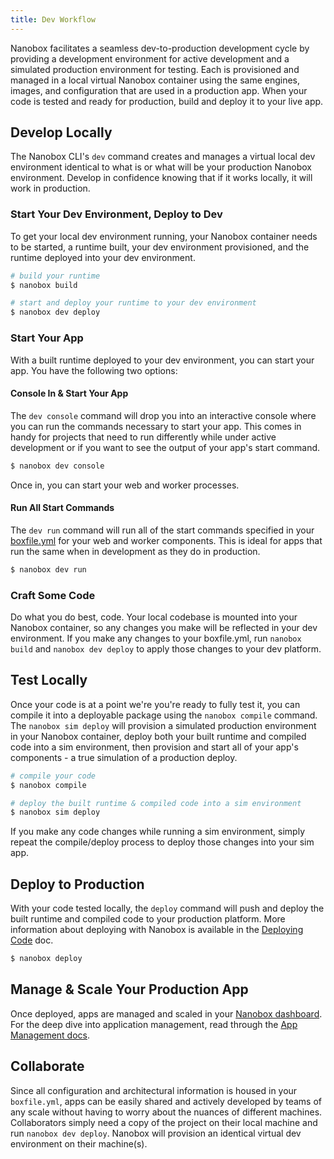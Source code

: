```yaml
---
title: Dev Workflow
---
```


Nanobox facilitates a seamless dev-to-production development cycle by providing a development environment for active development and a simulated production environment for testing. Each is provisioned and managed in a local virtual Nanobox container using the same engines, images, and configuration that are used in a production app. When your code is tested and ready for production, build and deploy it to your live app.

## Develop Locally
The Nanobox CLI's `dev` command creates and manages a virtual local dev environment identical to what is or what will be your production Nanobox environment. Develop in confidence knowing that if it works locally, it will work in production.

### Start Your Dev Environment, Deploy to Dev
To get your local dev environment running, your Nanobox container needs to be started, a runtime built, your dev environment provisioned, and the runtime deployed into your dev environment.

```bash
# build your runtime
$ nanobox build

# start and deploy your runtime to your dev environment
$ nanobox dev deploy
```

### Start Your App
With a built runtime deployed to your dev environment, you can start your app. You have the following two options:

#### Console In & Start Your App
The `dev console` command will drop you into an interactive console where you can run the commands necessary to start your app. This comes in handy for projects that need to run differently while under active development or if you want to see the output of your app's start command.

```bash
$ nanobox dev console
```

Once in, you can start your web and worker processes.

#### Run All Start Commands
The `dev run` command will run all of the start commands specified in your [boxfile.yml](/app-config/boxfile/) for your web and worker components. This is ideal for apps that run the same when in development as they do in production.

```bash
$ nanobox dev run
```

### Craft Some Code
Do what you do best, code. Your local codebase is mounted into your Nanobox container, so any changes you make will be reflected in your dev environment. If you make any changes to your boxfile.yml, run `nanobox build` and `nanobox dev deploy` to apply those changes to your dev platform.


## Test Locally
Once your code is at a point we're you're ready to fully test it, you can compile it into a deployable package using the `nanobox compile` command. The `nanobox sim deploy` will provision a simulated production environment in your Nanobox container, deploy both your built runtime and compiled code into a sim environment, then provision and start all of your app's components - a true simulation of a production deploy.

```bash
# compile your code
$ nanobox compile

# deploy the built runtime & compiled code into a sim environment
$ nanobox sim deploy
```

If you make any code changes while running a sim environment, simply repeat the compile/deploy process to deploy those changes into your sim app.

## Deploy to Production
With your code tested locally, the `deploy` command will push and deploy the built runtime and compiled code to your production platform. More information about deploying with Nanobox is available in the [Deploying Code](/getting-started/deploy-code/) doc.

```bash
$ nanobox deploy
```

## Manage & Scale Your Production App
Once deployed, apps are managed and scaled in your [Nanobox dashboard](https://dashboard.nanobox.io). For the deep dive into application management, read through the [App Management docs](/app-management/).

## Collaborate
Since all configuration and architectural information is housed in your `boxfile.yml`, apps can be easily shared and actively developed by teams of any scale without having to worry about the nuances of different machines. Collaborators simply need a copy of the project on their local machine and run `nanobox dev deploy`. Nanobox will provision an identical virtual dev environment on their machine(s).
